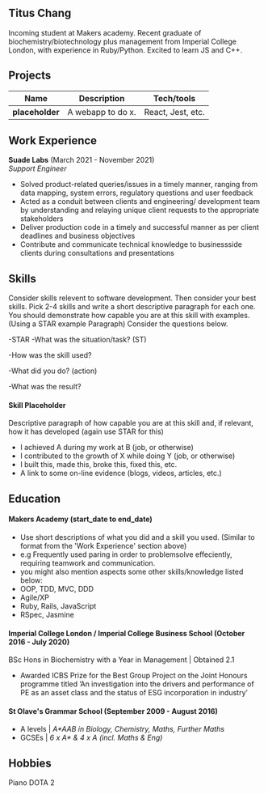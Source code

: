 ## Titus Chang

Incoming student at Makers academy. Recent graduate of biochemistry/biotechnology plus management from Imperial College London, with experience in Ruby/Python. Excited to learn JS and C++. 


## Projects

| Name                         | Description       | Tech/tools        |
| ---------------------------- | ----------------- | ----------------- |
| **placeholder**            | A webapp to do x. | React, Jest, etc. |

## Work Experience

**Suade Labs** (March 2021 - November 2021)  
_Support Engineer_

- Solved product-related queries/issues in a timely
manner, ranging from data mapping, system errors, regulatory
questions and user feedback
- Acted as a conduit between clients and engineering/
development team by understanding and relaying unique
client requests to the appropriate stakeholders
- Deliver production code in a timely and successful manner
as per client deadlines and business objectives
- Contribute and communicate technical knowledge to businessside
clients during consultations and presentations

## Skills

Consider skills relevent to software development. Then consider your best skills. Pick 2-4 skills and write a short descriptive paragraph for each one. You should demonstrate how capable you are at this skill with examples.
(Using a STAR example Paragraph) Consider the questions below.

-STAR
-What was the situation/task? (ST)

-How was the skill used?

-What did you do? (action)

-What was the result?

#### Skill Placeholder

Descriptive paragraph of how capable you are at this skill and, if relevant, how it has developed (again use STAR for this)

- I achieved A during my work at B (job, or otherwise)
- I contributed to the growth of X while doing Y (job, or otherwise)
- I built this, made this, broke this, fixed this, etc.
- A link to some on-line evidence (blogs, videos, articles, etc.)

## Education

#### Makers Academy (start_date to end_date)
- Use short descriptions of what you did and a skill you used. (Similar to format from the 'Work Experience' section above)
- e.g Frequently used paring in order to problemsolve effeciently, requiring teamwork and communication.
- you might also mention aspects some other skills/knowledge listed below: 
- OOP, TDD, MVC, DDD
- Agile/XP
- Ruby, Rails, JavaScript
- RSpec, Jasmine

#### Imperial College London / Imperial College Business School (October 2016 - July 2020)

BSc Hons in Biochemistry with a Year in Management | Obtained 2.1
- Awarded ICBS Prize for the Best Group Project on the Joint Honours programme titled ’An investigation into the drivers and performance of PE as an asset class and the status of ESG incorporation in industry’

#### St Olave's Grammar School (September 2009 - August 2016)
- A levels | _A*AAB in Biology, Chemistry, Maths, Further Maths_ 
- GCSEs | _6 x A* & 4 x A (incl. Maths & Eng)_

## Hobbies

Piano
DOTA 2
